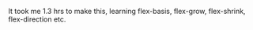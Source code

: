 It took me 1.3 hrs to make this, 
learning flex-basis, flex-grow, flex-shrink, flex-direction etc. 
